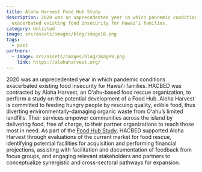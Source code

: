```yaml
---
title: Aloha Harvest Food Hub Study
description: 2020 was an unprecedented year in which pandemic conditions
  exacerbated existing food insecurity for Hawaiʻi families.
category: Unlisted
image: src/assets/images/blog/image16.png
tags:
  - post
partners:
  - image: src/assets/images/blog/image9.png
    link: https://alohaharvest.org/
---
```

2020 was an unprecedented year in which pandemic conditions exacerbated existing food insecurity for Hawaiʻi families. HACBED was contracted by Aloha Harvest, an Oʻahu-based food rescue organization, to perform a study on the potential development of a Food Hub. Aloha Harvest is committed to feeding hungry people by rescuing quality, edible food, thus diverting environmentally-damaging organic waste from Oʻahu’s limited landfills. Their services empower communities across the island by delivering food, free of charge, to their partner organizations to reach those most in need. As part of the [Food Hub Study](https://ulupono.com/newsletter-listing/february-2022/aloha-harvest-s-food-rescue-program-redistributes-nearly-3-million-pounds-of-food-in-2021/), HACBED supported Aloha Harvest through evaluations of the current market for food rescue, identifying potential facilities for acquisition and performing financial projections, assisting with facilitation and documentation of feedback from focus groups, and engaging relevant stakeholders and partners to conceptualize synergistic and cross-sectoral pathways for expansion.
